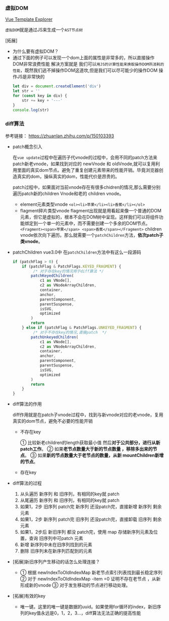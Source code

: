 ### 虚拟DOM

[Vue Template Explorer](https://vue-next-template-explorer.netlify.app/#eyJzcmMiOiI8ZGl2PlxyXG4gICAgPGRpdj4gXHJcbiAgICAgICAgIDxzZWN0aW9uPnRlc3Q8L3NlY3Rpb24+XHJcbiAgICAgIDwvZGl2PiAgXHJcbjwvZGl2PiIsIm9wdGlvbnMiOnt9fQ==)

`虚拟DOM`就是通过JS来生成一个`AST节点树`

[拓展]
*   为什么要有虚拟DOM？
*   通过下面的例子可以发现一个dom上面的属性是非常多的，所以直接操作DOM非常浪费性能
    解决方案就是 我们可以`用JS的计算性能来换取操作DOM所消耗的性能`，既然我们逃不掉操作DOM这道坎,但是我们可以尽可能少的操作DOM
    操作JS是非常快的
    ```js
    let div = document.createElement('div')
    let str = ''
    for (const key in div) {
        str += key + '---'
    }
    console.log(str)
    ```

### diff算法

参考链接： https://zhuanlan.zhihu.com/p/150103393

* patch概念引入

    在`vue update`过程中在遍历子代vnode的过程中，会用不同的patch方法来patch新老vnode，如果找到对应的 newVnode 和 oldVnode,就可以复用利用里面的真实dom节点。避免了重复创建元素带来的性能开销。毕竟浏览器创造真实的dom，操纵真实的dom，性能代价是昂贵的。
    
    patch过程中，如果面对当前vnode存在有很多chidren的情况,那么需要分别遍历patch新的children Vnode和老的 children vnode。

    * element元素类型vnode
        `<ol><li>苹果</li><li>香蕉</li></ol>`
    * flagment碎片类型vnode
        flagment出现就是用看起来像一个普通的DOM元素，但它是虚拟的，根本不会在DOM树中呈现。这样我们可以将组件功能绑定到一个单一的元素中，而不需要创建一个多余的DOM节点。
        `<Fragment><span>苹果</span> <span>香蕉</span></Fragment>`
    children vnode依次向下遍历。那么就需要一个`patchChildren`方法，**依次patch子类vnode**。

* patchChildren
    vue3.0中 在`patchChildren`方法中有这么一段源码
    ```js
    if (patchFlag > 0) {
        if (patchFlag & PatchFlags.KEYED_FRAGMENT) { 
             /* 对于存在key的情况用于diff算法 */
            patchKeyedChildren(
                c1 as VNode[],
                c2 as VNodeArrayChildren,
                container,
                anchor,
                parentComponent,
                parentSuspense,
                isSVG,
                optimized
            )
            return
        } else if (patchFlag & PatchFlags.UNKEYED_FRAGMENT) {
             /* 对于不存在key的情况,直接patch  */
            patchUnkeyedChildren( 
                c1 as VNode[],
                c2 as VNodeArrayChildren,
                container,
                anchor,
                parentComponent,
                parentSuspense,
                isSVG,
                optimized
            )
            return
        }
    }
    ```

* diff算法的作用

    diff作用就是在patch子vnode过程中，找到与新vnode对应的老vnode，复用真实的dom节点，避免不必要的性能开销

    * 不存在key

        ① 比较新老children的length获取最小值 然后**对于公共部分，进行从新patch工作**。
        ② 如果**老节点数量大于新的节点数量 ，移除多出来的节点**。
        ③ 如果**新的节点数量大于老节点的数量，从新 mountChildren新增的节点**。
    * 存在key

* diff算法的过程

    1. 从头遍历 新序列 和 旧序列，有相同的key就 patch
    2. 从尾遍历 新序列 和 旧序列，有相同的key就 patch
    3. 如果1，2步 旧序列 patch完 新序列 还没patch完，直接新增 新序列 剩余元素
    4. 如果1，2步 新序列 patch完 旧序列 还没patch完，直接卸载 旧序列 剩余元素
    5. 如果1，2步后 新旧序列 都没 patch完，使用 map 存储新序列元素及位置，查询 旧序列中可patch 元素
    6. 新增 新序列中未在旧序列找到的元素
    7. 删除 旧序列未在新序列匹配到的元素

* [拓展]新旧序列产生移动的话怎么处理连接？
  * ① 根据 newIndexToOldIndexMap 新老节点索引列表找到最长稳定序列
    ② 对于 newIndexToOldIndexMap -item =0 证明不存在老节点 ，从新形成新的vnode
    ③ 对于发生移动的节点进行移动处理。

* [拓展]有效的key
  * 唯一键。这里的唯一键是数据的uuid。如果使用for循环的index，新旧序列的key值永远是0，1，2，3...，diff算法无法正确的提高性能

    